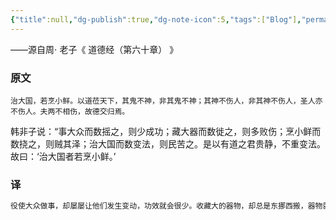 ```yaml
---
{"title":null,"dg-publish":true,"dg-note-icon":5,"tags":["Blog"],"permalink":"/🌔Thought_思想/源/治大国，若烹小鲜/","dgPassFrontmatter":true,"noteIcon":5,"created":"2024-08-31T09:11:35.205+08:00","updated":"2024-11-04T17:03:15.265+08:00"}
---
```


——源自周⋅ 老子《 道德经（第六十章） 》
### 原文
~~~
治大国，若烹小鲜。以道莅天下，其鬼不神，非其鬼不神；其神不伤人，非其神不伤人，圣人亦不伤人。夫两不相伤，故德交归焉。
~~~
韩非子说：“事大众而数摇之，则少成功；藏大器而数徙之，则多败伤；烹小鲜而数挠之，则贼其泽；治大国而数变法，则民苦之。是以有道之君贵静，不重变法。故曰：‘治大国者若烹小鲜。’
### 译
```markdown
役使大众做事，却屡屡让他们发生变动，功效就会很少。收藏大的器物，却总是东挪西搬，器物就容易被毁伤。烹制小鱼却翻来翻去，就会损害小鱼的品质。治理大的国家，法令却总是变来变去，人民就会苦不堪言。所以有道的君王重视安定，不会多次更改法令。因此治理大的国家，就好像烹制小鱼一样，不能随意搅扰翻动。
```